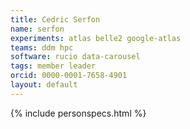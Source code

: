 ```yaml
---
title: Cedric Serfon
name: serfon
experiments: atlas belle2 google-atlas
teams: ddm hpc
software: rucio data-carousel
tags: member leader
orcid: 0000-0001-7658-4901
layout: default
---
```


{% include personspecs.html %}
